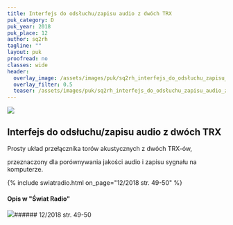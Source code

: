 ```yaml
---
title: Interfejs do odsłuchu/zapisu audio z dwóch TRX
puk_category: D
puk_year: 2018
puk_place: 12
author: sq2rh
tagline: ""
layout: puk
proofread: no
classes: wide
header:
  overlay_image: /assets/images/puk/sq2rh_interfejs_do_odsłuchu_zapisu_audio_z_dwóch_trx.jpg
  overlay_filter: 0.5
  teaser: /assets/images/puk/sq2rh_interfejs_do_odsłuchu_zapisu_audio_z_dwóch_trx.jpg
---
```






 



![](assets/data/img/projects/2018-12-0.jpg) 



Interfejs do odsłuchu/zapisu audio z dwóch TRX
----------------------------------------------





 Prosty układ przełącznika torów akustycznych z dwóch TRX-ów,

 przeznaczony dla porównywania jakości audio i zapisu sygnału na komputerze.






{% include swiatradio.html on_page="12/2018 str. 49-50" %}
#### Opis w "Świat Radio"

![](assets/img/logo/sr_logo_s.jpg)###### 12/2018 str. 49-50

 





 


